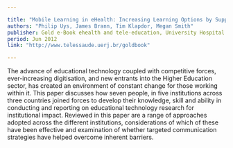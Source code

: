 ```yaml
---

title: "Mobile Learning in eHealth: Increasing Learning Options by Supporting the Mobility of Learners in Developing Contexts"
authors: "Philip Uys, James Brann, Tim Klapdor, Megan Smith"
publisher: Gold e-Book ehealth and tele-education, University Hospital Pedro Ernesto of State University of Rio de Janeiro
period: Jun 2012
link: "http://www.telessaude.uerj.br/goldbook"

---
```


The advance of educational technology coupled with competitive forces, ever-increasing digitisation, and new entrants into the Higher Education sector, has created an environment of constant change for those working within it. This paper discusses how seven people, in five institutions across three countries joined forces to develop their knowledge, skill and ability in conducting and reporting on educational technology research for institutional impact. Reviewed in this paper are a range of approaches adopted across the different institutions, considerations of which of these have been effective and examination of whether targeted communication strategies have helped overcome inherent barriers.
